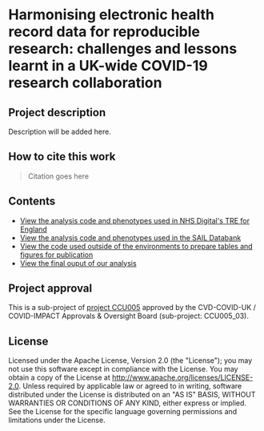 # Harmonising electronic health record data for reproducible research: challenges and lessons learnt in a UK-wide COVID-19 research collaboration

## Project description

Description will be added here.

## How to cite this work
> Citation goes here

## Contents

* [View the analysis code and phenotypes used in NHS Digital's TRE for England](https://github.com/BHFDSC/CCU005_03/tree/main/england)
* [View the analysis code and phenotypes used in the SAIL Databank](https://github.com/BHFDSC/CCU005_03/tree/main/wales)
* [View the code used outside of the environments to prepare tables and figures for publication](https://github.com/BHFDSC/CCU005_03/tree/main/outside)
* [View the final ouput of our analysis](https://github.com/BHFDSC/CCU005_03/tree/main/outside/output)

## Project approval

This is a sub-project of [project CCU005](https://github.com/BHFDSC/CCU005) approved by the CVD-COVID-UK / COVID-IMPACT Approvals & Oversight Board (sub-project: CCU005_03).

## License

Licensed under the Apache License, Version 2.0 (the "License"); you may not use this software except in compliance with the License. You may obtain a copy of the License at http://www.apache.org/licenses/LICENSE-2.0. Unless required by applicable law or agreed to in writing, software distributed under the License is distributed on an "AS IS" BASIS, WITHOUT WARRANTIES OR CONDITIONS OF ANY KIND, either express or implied. See the License for the specific language governing permissions and limitations under the License.
